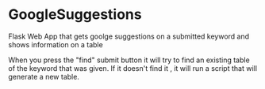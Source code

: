# GoogleSuggestions
Flask Web App that gets goolge suggestions on a submitted keyword and shows information on a table

When you press the "find" submit button it will try to find an existing table of the keyword that was given. If it doesn't find it , it will run a script that will generate a new table.

